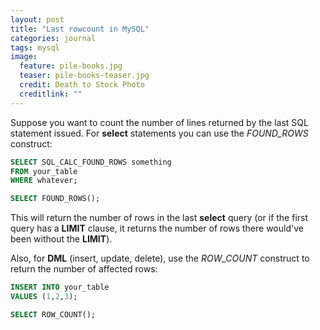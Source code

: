 ```yaml
---
layout: post
title: "Last rowcount in MySQL"
categories: journal
tags: mysql
image:
  feature: pile-books.jpg
  teaser: pile-books-teaser.jpg
  credit: Death to Stock Photo
  creditlink: ""
---
```

Suppose you want to count the number of lines returned by the last SQL statement issued.
For **select** statements you can use the *FOUND_ROWS* construct:

``` SQL
SELECT SQL_CALC_FOUND_ROWS something
FROM your_table
WHERE whatever;

SELECT FOUND_ROWS();
```

This will return the number of rows in the last **select** query (or if the first query has a **LIMIT** clause, it returns the number of rows there would've been without the **LIMIT**).

Also, for **DML** (insert, update, delete), use the *ROW_COUNT* construct to return the number of affected rows:

``` SQL
INSERT INTO your_table
VALUES (1,2,3);

SELECT ROW_COUNT();
```
